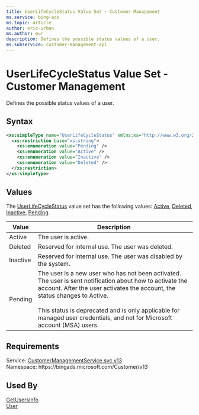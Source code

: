 ```yaml
---
title: UserLifeCycleStatus Value Set - Customer Management
ms.service: bing-ads
ms.topic: article
author: eric-urban
ms.author: eur
description: Defines the possible status values of a user.
ms.subservice: customer-management-api
---
```

# UserLifeCycleStatus Value Set - Customer Management
Defines the possible status values of a user.

## Syntax
```xml
<xs:simpleType name="UserLifeCycleStatus" xmlns:xs="http://www.w3.org/2001/XMLSchema">
  <xs:restriction base="xs:string">
    <xs:enumeration value="Pending" />
    <xs:enumeration value="Active" />
    <xs:enumeration value="Inactive" />
    <xs:enumeration value="Deleted" />
  </xs:restriction>
</xs:simpleType>
```

## <a name="values"></a>Values

The [UserLifeCycleStatus](userlifecyclestatus.md) value set has the following values: [Active](#active), [Deleted](#deleted), [Inactive](#inactive), [Pending](#pending).

|Value|Description|
|-----------|---------------|
|<a name="active"></a>Active|The user is active.|
|<a name="deleted"></a>Deleted|Reserved for internal use. The user was deleted.|
|<a name="inactive"></a>Inactive|Reserved for internal use. The user was disabled by the system.|
|<a name="pending"></a>Pending|The user is a new user who has not been activated. The user is sent notification about how to activate the account. After the user activates the account, the status changes to Active.<br/><br/>This status is deprecated and is only applicable for managed user credentials, and not for Microsoft account (MSA) users. |

## Requirements
Service: [CustomerManagementService.svc v13](https://clientcenter.api.bingads.microsoft.com/Api/CustomerManagement/v13/CustomerManagementService.svc)  
Namespace: https\://bingads.microsoft.com/Customer/v13  

## Used By
[GetUsersInfo](getusersinfo.md)  
[User](user.md)  
